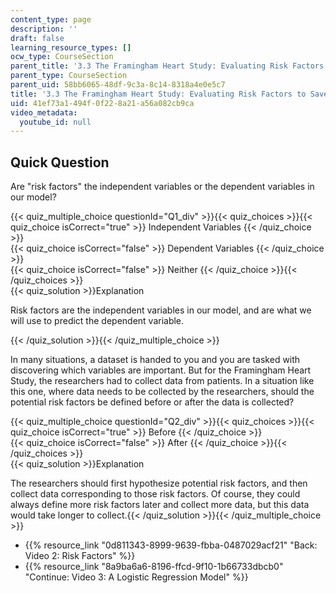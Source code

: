 ```yaml
---
content_type: page
description: ''
draft: false
learning_resource_types: []
ocw_type: CourseSection
parent_title: '3.3 The Framingham Heart Study: Evaluating Risk Factors to Save Lives '
parent_type: CourseSection
parent_uid: 58bb6065-48df-9c3a-8c14-8318a4e0e5c7
title: '3.3 The Framingham Heart Study: Evaluating Risk Factors to Save Lives'
uid: 41ef73a1-494f-0f22-8a21-a56a082cb9ca
video_metadata:
  youtube_id: null
---
```

## Quick Question

Are "risk factors" the independent variables or the dependent variables in our model?

{{< quiz_multiple_choice questionId="Q1_div" >}}{{< quiz_choices >}}{{< quiz_choice isCorrect="true" >}} Independent Variables {{< /quiz_choice >}}   
{{< quiz_choice isCorrect="false" >}} Dependent Variables {{< /quiz_choice >}}   
{{< quiz_choice isCorrect="false" >}} Neither {{< /quiz_choice >}}{{< /quiz_choices >}}   
{{< quiz_solution >}}Explanation

Risk factors are the independent variables in our model, and are what we will use to predict the dependent variable.

{{< /quiz_solution >}}{{< /quiz_multiple_choice >}}

In many situations, a dataset is handed to you and you are tasked with discovering which variables are important. But for the Framingham Heart Study, the researchers had to collect data from patients. In a situation like this one, where data needs to be collected by the researchers, should the potential risk factors be defined before or after the data is collected?

{{< quiz_multiple_choice questionId="Q2_div" >}}{{< quiz_choices >}}{{< quiz_choice isCorrect="true" >}} Before {{< /quiz_choice >}}   
{{< quiz_choice isCorrect="false" >}} After {{< /quiz_choice >}}{{< /quiz_choices >}}   
{{< quiz_solution >}}Explanation

The researchers should first hypothesize potential risk factors, and then collect data corresponding to those risk factors. Of course, they could always define more risk factors later and collect more data, but this data would take longer to collect.{{< /quiz_solution >}}{{< /quiz_multiple_choice >}}

- {{% resource_link "0d811343-8999-9639-fbba-0487029acf21" "Back: Video 2: Risk Factors" %}}
- {{% resource_link "8a9ba6a6-8196-ffcd-9f10-1b66733dbcb0" "Continue: Video 3: A Logistic Regression Model" %}}